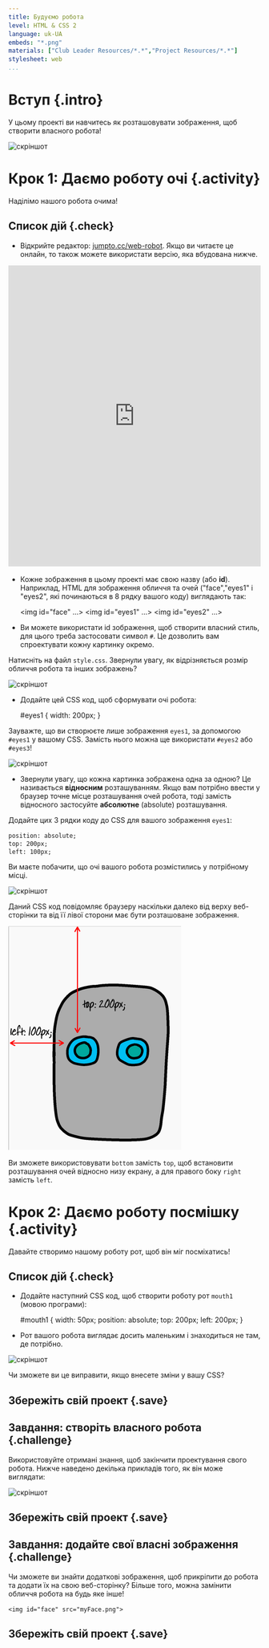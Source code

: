 ```yaml
---
title: Будуємо робота
level: HTML & CSS 2
language: uk-UA
embeds: "*.png"
materials: ["Club Leader Resources/*.*","Project Resources/*.*"]
stylesheet: web
...
```


# Вступ {.intro}

У цьому проекті ви навчитесь як розташовувати зображення, щоб створити власного робота!

![скріншот](https://raw.githubusercontent.com/RaspberryPiFoundation/webdev-curriculum/master/en-GB/Build%20a%20Robot/robot-final.png)

# Крок 1: Даємо роботу очі {.activity}

Наділімо нашого робота очима!

## Список дій {.check}

+ Відкрийте редактор: <a href="http://jumpto.cc/web-robot" target="_blank">jumpto.cc/web-robot</a>. Якщо ви читаєте це онлайн, то також можете використати версію, яка вбудована нижче.

<div class="trinket">
  <iframe src="https://trinket.io/embed/html/b29b50e571" width="100%" height="600" frameborder="0" marginwidth="0" marginheight="0" allowfullscreen>
  </iframe>
</div>

+ Кожне зображення в цьому проекті має свою назву (або **id**). Наприклад, HTML для зображення обличчя та очей ("face","eyes1" і "eyes2", які починаються в 8 рядку вашого коду) виглядають так:

    <img id="face" ...>
    <img id="eyes1" ...>
    <img id="eyes2" ...>
    

+ Ви можете використати id зображення, щоб створити власний стиль, для цього треба застосовати символ `#`. Це дозволить вам спроектувати кожну картинку окремо.

Натисніть на файл `style.css`. Звернули увагу, як відрізняється розмір обличчя робота та інших зображень?

![скріншот](https://raw.githubusercontent.com/RaspberryPiFoundation/webdev-curriculum/master/en-GB/Build%20a%20Robot/robot-id.png)

+ Додайте цей CSS код, щоб сформувати очі робота:

    #eyes1 {
        width: 200px;
    }
    

Зауважте, що ви створюєте лише зображення `eyes1`, за допомогою `#eyes1` у вашому CSS. Замість нього можна ще використати `#eyes2` або `#eyes3`!

![скріншот](https://raw.githubusercontent.com/RaspberryPiFoundation/webdev-curriculum/master/en-GB/Build%20a%20Robot/robot-eyes-width.png)

+ Звернули увагу, що кожна картинка зображена одна за одною? Це називається **відносним** розташуванням. Якщо вам потрібно ввести у браузер точне місце розташування очей робота, тоді замість відносного застосуйте **абсолютне** (absolute) розташування.

Додайте цих 3 рядки коду до CSS для вашого зображення `eyes1`:

    position: absolute;
    top: 200px;
    left: 100px;
    

Ви маєте побачити, що очі вашого робота розмістились у потрібному місці.

![скріншот](https://raw.githubusercontent.com/RaspberryPiFoundation/webdev-curriculum/master/en-GB/Build%20a%20Robot/robot-eyes-position.png)

Даний CSS код повідомляє браузеру наскільки далеко від верху веб-сторінки та від її лівої сторони має бути розташоване зображення.

![скріншот](robot-eyes-position2.png)

Ви зможете використовувати `bottom` замість `top`, щоб встановити розташування очей відносно низу екрану, а для правого боку `right` замість `left`.

# Крок 2: Даємо роботу посмішку {.activity}

Давайте створимо нашому роботу рот, щоб він міг посміхатись!

## Список дій {.check}

+ Додайте наступний CSS код, щоб створити роботу рот `mouth1` (мовою програми):

    #mouth1 {
        width: 50px;
        position: absolute;
        top: 200px;
        left: 200px;
    }
    

+ Рот вашого робота виглядає досить маленьким і знаходиться не там, де потрібно.

![скріншот](https://raw.githubusercontent.com/RaspberryPiFoundation/webdev-curriculum/master/en-GB/Build%20a%20Robot/robot-mouth.png)

Чи зможете ви це виправити, якщо внесете зміни у вашу CSS?

## Збережіть свій проект {.save}

## Завдання: створіть власного робота {.challenge}

Використовуйте отримані знання, щоб закінчити проектування свого робота. Нижче наведено декілька прикладів того, як він може виглядати:

![скріншот](https://raw.githubusercontent.com/RaspberryPiFoundation/webdev-curriculum/master/en-GB/Build%20a%20Robot/robot-examples.png)

## Збережіть свій проект {.save}

## Завдання: додайте свої власні зображення {.challenge}

Чи зможете ви знайти додаткові зображення, щоб прикріпити до робота та додати їх на свою веб-сторінку? Більше того, можна замінити обличчя робота на будь яке інше!

    <img id="face" src="myFace.png">
    

## Збережіть свій проект {.save}